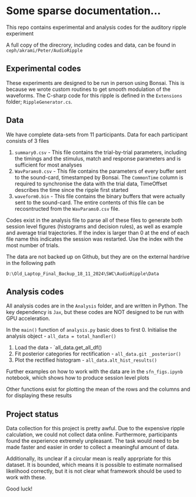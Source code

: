# Some sparse documentation...

This repo contains experimental and analysis codes for the auditory ripple experiment

A full copy of the direcrory, including codes and data, can be found in `ceph/akrami/Peter/AudioRipple`

## Experimental codes

These experiments are designed to be run in person using Bonsai.  This is because we wrote custom routines to get smooth modulation of the waveforms.  The C-sharp code for this ripple is defined in the `Extensions` folder; `RippleGenerator.cs`.

## Data

We have complete data-sets from 11 participants.  Data for each participant consists of 3 files

1. `summary0.csv` - This file contains the trial-by-trial parameters, including the timings and the stimulus, match and response parameters and is sufficient for most analyses
2. `WavParams0.csv` - This file contains the parameters of every buffer sent to the sound-card, timestamped by Bonsai.  The `CommonTime` column is required to synchronise the data with the trial data, TimeOffset describes the time since the ripple first started
3. `waveform0.bin` - This file contains the binary buffers that were actually sent to the sound-card.  The entire contents of this file can be recosntructed from the `WavParams0.csv` file.

Codes exist in the analysis file to parse all of these files to generate both session level figures (histograms and decision rules), as well as example and average trial trajectories.  If the index is larger than 0 at the end of each file name this indicates the session was restarted.  Use the index with the most number of trials.

The data are not backed up on Github, but they are on the external hardrive in the following path

`D:\Old_Laptop_Final_Backup_18_11_2024\SWC\AudioRipple\Data`

## Analysis codes

All analysis codes are in the `Analysis` folder, and are written in Python.  The key dependency is `Jax`, but these codes are NOT designed to be run with GPU acceleration.

In the `main()` function of `analysis.py` basic does to first
0. Initialise the analysis object - `all_data = total_handler()`
1. Load the data - `all_data.get_all_df()
2. Fit posterior categories for rectification - `all_data.git _posterior()`
3. Plot the rectified histogram - `all_data.alt_hist_results()`

Further examples on how to work with the data are in the `sfn_figs.ipynb` notebook, which shows how to produce session level plots


Other functions exist for plotting the mean of the rows and the columns and for displaying these results

## Project status

Data collection for this project is pretty awful.  Due to the expensive ripple calculation, we could not collect data online.  Furthermore, participants found the experience extremely unpleasant.  The task would need to be made faster and easier in order to collect a meaningful amount of data.  

Additionally, its unclear if a circular mean is really apprpriate for this dataset.  It is bounded, which means it is possible to estimate normalised likelihood correctly, but it is not clear what framework should be used to work with these.

Good luck!
